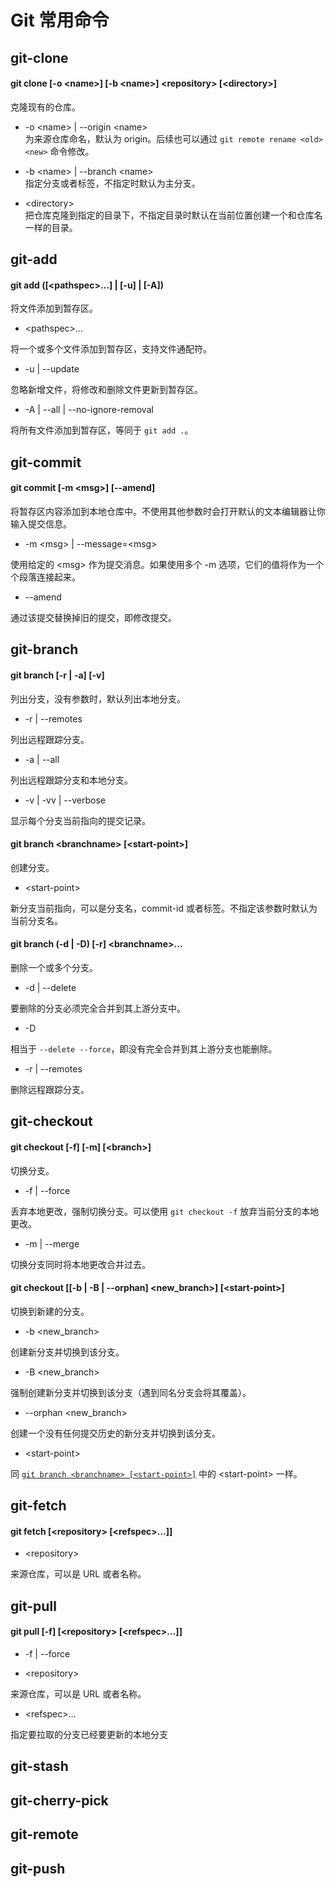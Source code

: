 # Git 常用命令

## git-clone

#### git clone [-o \<name\>] [-b \<name\>] \<repository\> [\<directory\>]

克隆现有的仓库。

- -o \<name\> | --origin \<name\>  
  为来源仓库命名，默认为 origin。后续也可以通过 `git remote rename <old> <new>` 命令修改。

- -b \<name\> | --branch \<name\>  
  指定分支或者标签，不指定时默认为主分支。

- \<directory\>  
  把仓库克隆到指定的目录下，不指定目录时默认在当前位置创建一个和仓库名一样的目录。

## git-add

#### git add ([\<pathspec\>…​] | [-u] | [-A])

将文件添加到暂存区。

- \<pathspec\>…​

将一个或多个文件添加到暂存区，支持文件通配符。

- -u | --update

忽略新增文件，将修改和删除文件更新到暂存区。

- -A | --all | --no-ignore-removal

将所有文件添加到暂存区，等同于 `git add .`。

## git-commit

#### git commit [-m \<msg\>] [--amend]

将暂存区内容添加到本地仓库中。不使用其他参数时会打开默认的文本编辑器让你输入提交信息。

- -m \<msg\> | --message=\<msg\>

使用给定的 \<msg\> 作为提交消息。如果使用多个 -m 选项，它们的值将作为一个个段落连接起来。

- --amend

通过该提交替换掉旧的提交，即修改提交。

## git-branch

#### git branch [-r | -a] [-v]

列出分支，没有参数时，默认列出本地分支。

- -r | --remotes

列出远程跟踪分支。

- -a | --all

列出远程跟踪分支和本地分支。

- -v | -vv | --verbose

显示每个分支当前指向的提交记录。

#### git branch \<branchname\> [\<start-point\>]

创建分支。

- \<start-point\>

新分支当前指向，可以是分支名，commit-id 或者标签。不指定该参数时默认为当前分支名。

#### git branch (-d | -D) [-r] \<branchname\>…​

删除一个或多个分支。

- -d | --delete

要删除的分支必须完全合并到其上游分支中。

- -D

相当于 `--delete --force`，即没有完全合并到其上游分支也能删除。

- -r | --remotes

删除远程跟踪分支。

## git-checkout

#### git checkout [-f] [-m] [\<branch>]

切换分支。

- -f | --force

丢弃本地更改，强制切换分支。可以使用 `git checkout -f` 放弃当前分支的本地更改。

- -m | --merge

切换分支同时将本地更改合并过去。

#### git checkout [[-b | -B | --orphan] \<new_branch\>] [\<start-point\>]

切换到新建的分支。

- -b <new_branch>

创建新分支并切换到该分支。

- -B <new_branch>

强制创建新分支并切换到该分支（遇到同名分支会将其覆盖）。

- --orphan <new_branch>

创建一个没有任何提交历史的新分支并切换到该分支。

- \<start-point\>

同 [`git branch <branchname> [<start-point>]`](#git-branch-branchname-start-point) 中的 \<start-point\> 一样。

## git-fetch

#### git fetch [\<repository\> [\<refspec\>…​]]

- \<repository\>

来源仓库，可以是 URL 或者名称。

## git-pull

#### git pull [-f] [\<repository\> [\<refspec\>…​]]

- -f | --force

- \<repository\>

来源仓库，可以是 URL 或者名称。

- \<refspec\>…

指定要拉取的分支已经要更新的本地分支

## git-stash

## git-cherry-pick

## git-remote

## git-push
